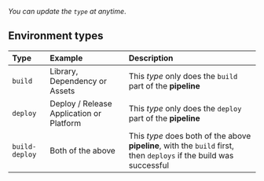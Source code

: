 

*You can update the `type` at anytime*.

## Environment types

| Type | Example | Description |
| :--- | :--- | :--- |
| `build` | Library, Dependency or Assets | This *type* only does the `build` part of the **pipeline** |
| `deploy` | Deploy / Release Application or Platform | This *type* only does the `deploy` part of the **pipeline** |
| `build-deploy` | Both of the above | This *type* does both of the above **pipeline**, with the `build` first, then `deploys` if the build was successful |

